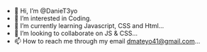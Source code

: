 - 👋 Hi, I’m @DanieT3yo
- 👀 I’m interested in Coding.
- 🌱 I’m currently learning Javascript, CSS and Html...
- 💞️ I’m looking to collaborate on JS & CSS...
- 📫 How to reach me through my email dmateyo41@gmail.com...

<!---
DanieT3yo/DanieT3yo is a ✨ special ✨ repository because its `README.md` (this file) appears on your GitHub profile.
You can click the Preview link to take a look at your changes.
--->
